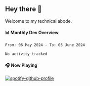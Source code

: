 ## Hey there 👋

Welcome to my technical abode.

#### 📊 Monthly Dev Overview
<!--START_SECTION:waka-->

```txt
From: 06 May 2024 - To: 05 June 2024

No activity tracked
```

<!--END_SECTION:waka-->

#### 🎧 Now Playing

[![spotify-github-profile](https://spotify-github-profile.vercel.app/api/view?uid=james2mid&cover_image=true&theme=natemoo-re)](https://open.spotify.com/user/james2mid?si=2b3baf2b09cb499e)
